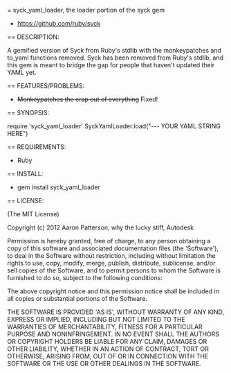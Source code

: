 = syck_yaml_loader, the loader portion of the syck gem

* https://github.com/ruby/syck

== DESCRIPTION:

A gemified version of Syck from Ruby's stdlib with the monkeypatches and to_yaml functions removed.  Syck has been removed from
Ruby's stdlib, and this gem is meant to bridge the gap for people that haven't
updated their YAML yet.

== FEATURES/PROBLEMS:

* ~~Monkeypatches the crap out of everything~~ Fixed!

== SYNOPSIS:

  require 'syck_yaml_loader'
  SyckYamlLoader.load("--- YOUR YAML STRING HERE")

== REQUIREMENTS:

* Ruby

== INSTALL:

* gem install syck_yaml_loader

== LICENSE:

(The MIT License)

Copyright (c) 2012 Aaron Patterson, why the lucky stiff, Autodesk

Permission is hereby granted, free of charge, to any person obtaining
a copy of this software and associated documentation files (the
'Software'), to deal in the Software without restriction, including
without limitation the rights to use, copy, modify, merge, publish,
distribute, sublicense, and/or sell copies of the Software, and to
permit persons to whom the Software is furnished to do so, subject to
the following conditions:

The above copyright notice and this permission notice shall be
included in all copies or substantial portions of the Software.

THE SOFTWARE IS PROVIDED 'AS IS', WITHOUT WARRANTY OF ANY KIND,
EXPRESS OR IMPLIED, INCLUDING BUT NOT LIMITED TO THE WARRANTIES OF
MERCHANTABILITY, FITNESS FOR A PARTICULAR PURPOSE AND NONINFRINGEMENT.
IN NO EVENT SHALL THE AUTHORS OR COPYRIGHT HOLDERS BE LIABLE FOR ANY
CLAIM, DAMAGES OR OTHER LIABILITY, WHETHER IN AN ACTION OF CONTRACT,
TORT OR OTHERWISE, ARISING FROM, OUT OF OR IN CONNECTION WITH THE
SOFTWARE OR THE USE OR OTHER DEALINGS IN THE SOFTWARE.
